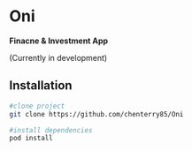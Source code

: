 # Oni
**Finacne & Investment App**

(Currently in development)


## Installation
```bash
#clone project
git clone https://github.com/chenterry85/Oni

#install dependencies
pod install
```
